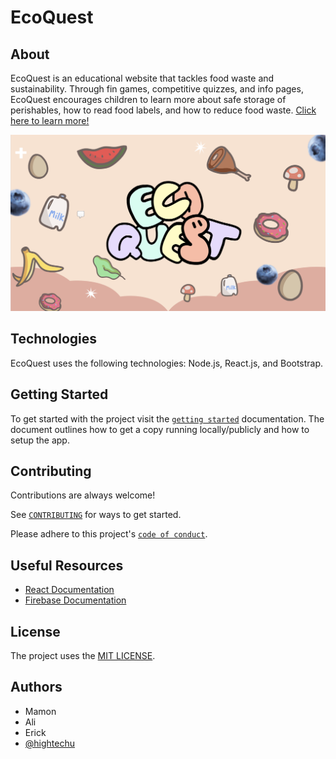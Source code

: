 # EcoQuest

## About

<!-- You will want to modify the text below to include a short description of your app -->
<!-- You will want to modify the documentation link to your app's help page -->

EcoQuest is an educational website that tackles food waste and sustainability. Through fin games, competitive quizzes, and info pages, EcoQuest encourages children to learn more about safe storage of perishables, how to read food labels, and how to reduce food waste. [Click here to learn more!](https://docs.google.com/presentation/d/1s7sYGJTobEPnLxg2mBbwVDIHjKSCVZRR/edit?usp=drive_link&ouid=104317812811768941791&rtpof=true&sd=true)

![EcoQuest](docs/ecoquest.png)


## Technologies

EcoQuest uses the following technologies: Node.js, React.js, and Bootstrap.

## Getting Started

To get started with the project visit the [`getting started`](docs/GETTING_STARTED.md) documentation. The document outlines how to get a copy running locally/publicly and how to setup the app.

## Contributing

Contributions are always welcome!

See [`CONTRIBUTING`](.github/CONTRIBUTING.md) for ways to get started.

Please adhere to this project's [`code of conduct`](CODE_OF_CONDUCT.md).

## Useful Resources

* [React Documentation](https://react.dev/reference/react)
* [Firebase Documentation](https://firebase.google.com/docs?gad=1&gclid=Cj0KCQjwzdOlBhCNARIsAPMwjbzPQ-Agmh5XfsQcmfi5jzcgb5lp9x1lHb9xjZqGsFUmLq4MXlq2CqYaAnlIEALw_wcB&gclsrc=aw.ds)

## License

The project uses the [MIT LICENSE](https://choosealicense.com/licenses/mit/).

## Authors

<!-- You will want modify the authors list below to include all contributing team members. -->

- Mamon
- Ali
- Erick
- [@hightechu](https://github.com/hightechu)
